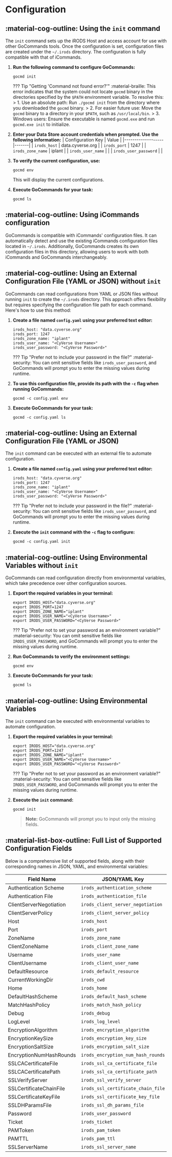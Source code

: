 # Configuration

## :material-cog-outline: Using the `init` command

The `init` command sets up the iRODS Host and access account for use with other GoCommands tools. Once the configuration is set, configuration files are created under the `~/.irods` directory. The configuration is fully compatible with that of iCommands.

1. **Run the following command to configure GoCommands:**
   ```
   gocmd init
   ```

   ??? Tip "Getting 'Command not found error?'"
         :material-braille: This error indicates that the system could not locate `gocmd` binary in the directories specified by the `$PATH` environment variable. To resolve this:
         > 1. Use an absolute path: Run `./gocmd init` from the directory where you downloaded the `gocmd` binary.
         > 2. For easier future use: Move the `gocmd` binary to a directory in your `$PATH`, such as `/usr/local/bin`.
         > 3. Windows users: Ensure the executable is named `gocmd.exe` and run `gocmd.exe init` to initialize.

2. **Enter your Data Store account credentials when prompted. Use the following information:**
   | Configuration Key | Value |
   |-------------------|-------|
   | `irods_host`      | data.cyverse.org |
   | `irods_port`      | 1247 |
   | `irods_zone_name` | iplant |
   | `irods_user_name` |  <CyVerse Username> |
   | `irods_user_password` | <CyVerse Password> |
   
3. **To verify the current configuration, use:**
   ```
   gocmd env
   ```
   This will display the current configurations.

4. **Execute GoCommands for your task:**
   ```
   gocmd ls
   ```

## :material-cog-outline: Using iCommands configuration

GoCommands is compatible with iCommands' configuration files. It can automatically detect and use the existing iCommands configuration files located in `~/.irods`. Additionally, GoCommands creates its own configuration files in this directory, allowing users to work with both iCommands and GoCommands interchangeably.

## :material-cog-outline: Using an External Configuration File (YAML or JSON) without `init`

GoCommands can read configurations from YAML or JSON files without running `init` to create the `~/.irods` directory. This approach offers flexibility but requires specifying the configuration file path for each command. Here's how to use this method:

1. **Create a file named `config.yaml` using your preferred text editor:**
   ```
   irods_host: "data.cyverse.org"
   irods_port: 1247
   irods_zone_name: "iplant"
   irods_user_name: "<CyVerse Username>"
   irods_user_password: "<CyVerse Password>"
   ```

   ??? Tip "Prefer not to include your password in the file?"
         :material-security: You can omit sensitive fields like `irods_user_password`, and GoCommands will prompt you to enter the missing values during runtime.

2. **To use this configuration file, provide its path with the `-c` flag when running GoCommands:**
   ```
   gocmd -c config.yaml env
   ```

3. **Execute GoCommands for your task:**
   ```
   gocmd -c config.yaml ls
   ```

## :material-cog-outline: Using an External Configuration File (YAML or JSON)

The `init` command can be executed with an external file to automate configuration.

1. **Create a file named `config.yaml` using your preferred text editor:**
   ```
   irods_host: "data.cyverse.org"
   irods_port: 1247
   irods_zone_name: "iplant"
   irods_user_name: "<CyVerse Username>"
   irods_user_password: "<CyVerse Password>"
   ```

   ??? Tip "Prefer not to include your password in the file?"
         :material-security: You can omit sensitive fields like `irods_user_password`, and GoCommands will prompt you to enter the missing values during runtime.

2. **Execute the `init` command with the `-c` flag to configure:**
   ```
   gocmd -c config.yaml init
   ```

## :material-cog-outline: Using Environmental Variables without `init`

GoCommands can read configuration directly from environmental variables, which take precedence over other configuration sources.

1. **Export the required variables in your terminal:**
   ```
   export IRODS_HOST="data.cyverse.org"
   export IRODS_PORT=1247
   export IRODS_ZONE_NAME="iplant"
   export IRODS_USER_NAME="<CyVerse Username>"
   export IRODS_USER_PASSWORD="<CyVerse Password>"
   ```

   ??? Tip "Prefer not to set your password as an environment variable?"
         :material-security: You can omit sensitive fields like `IRODS_USER_PASSWORD`, and GoCommands will prompt you to enter the missing values during runtime.

2. **Run GoCommands to verify the environment settings:**
   ```
   gocmd env
   ```

3. **Execute GoCommands for your task:**
   ```
   gocmd ls
   ```

## :material-cog-outline: Using Environmental Variables

The `init` command can be executed with environmental variables to automate configuration.

1. **Export the required variables in your terminal:**
   ```
   export IRODS_HOST="data.cyverse.org"
   export IRODS_PORT=1247
   export IRODS_ZONE_NAME="iplant"
   export IRODS_USER_NAME="<CyVerse Username>"
   export IRODS_USER_PASSWORD="<CyVerse Password>"
   ```

   ??? Tip "Prefer not to set your password as an environment variable?"
         :material-security: You can omit sensitive fields like `IRODS_USER_PASSWORD`, and GoCommands will prompt you to enter the missing values during runtime.

2. **Execute the `init` command:**
   ```
   gocmd init
   ```

   > **Note:** GoCommands will prompt you to input only the missing fields.


## :material-list-box-outline: Full List of Supported Configuration Fields

Below is a comprehensive list of supported fields, along with their corresponding names in JSON, YAML, and environmental variables:

| Field Name                     | JSON/YAML Key                     | Environmental Variable              | Default Value                    |
|--------------------------------|------------------------------------|-------------------------------------|---------------------------------|
| Authentication Scheme           | `irods_authentication_scheme`     | `IRODS_AUTHENTICATION_SCHEME`       | native                           |
| Authentication File             | `irods_authentication_file`       | `IRODS_AUTHENTICATION_FILE`         | ~/irods/.irodsA                 |
| ClientServerNegotiation        | `irods_client_server_negotiation` | `IRODS_CLIENT_SERVER_NEGOTIATION`   | off                              |
| ClientServerPolicy             | `irods_client_server_policy`       | `IRODS_CLIENT_SERVER_POLICY`        | CS_NEG_REFUSE                    |
| Host                           | `irods_host`                      | `IRODS_HOST`                        |                                 |
| Port                           | `irods_port`                      | `IRODS_PORT`                        | 1247                            |
| ZoneName                       | `irods_zone_name`                 | `IRODS_ZONE_NAME`                   |                                 |
| ClientZoneName                 | `irods_client_zone_name`          | `IRODS_CLIENT_ZONE_NAME`            |                                 |
| Username                       | `irods_user_name`                 | `IRODS_USER_NAME`                   |                                 |
| ClientUsername                 | `irods_client_user_name`          | `IRODS_CLIENT_USER_NAME`            |                                 |
| DefaultResource                | `irods_default_resource`          | `IRODS_DEFAULT_RESOURCE`            |                                 |
| CurrentWorkingDir              | `irods_cwd`                       | `IRODS_CWD`                         |                                 |
| Home                           | `irods_home`                      | `IRODS_HOME`                        |                                 |
| DefaultHashScheme              | `irods_default_hash_scheme`       | `IRODS_DEFAULT_HASH_SCHEME`         | SHA256                           |
| MatchHashPolicy                | `irods_match_hash_policy`         | `IRODS_MATCH_HASH_POLICY`           |                                 |
| Debug                          | `irods_debug`                     | `IRODS_DEBUG`                       |                                 |
| LogLevel                       | `irods_log_level`                 | `IRODS_LOG_LEVEL`                   | 0                               |
| EncryptionAlgorithm            | `irods_encryption_algorithm`      | `IRODS_ENCRYPTION_ALGORITHM`        | AES-256-CBC                      |
| EncryptionKeySize              | `irods_encryption_key_size`       | `IRODS_ENCRYPTION_KEY_SIZE`         | 32                              |
| EncryptionSaltSize             | `irods_encryption_salt_size`      | `IRODS_ENCRYPTION_SALT_SIZE`        | 8                               |
| EncryptionNumHashRounds        | `irods_encryption_num_hash_rounds`| `IRODS_ENCRYPTION_NUM_HASH_ROUNDS`  | 16                              |
| SSLCACertificateFile           | `irods_ssl_ca_certificate_file`   | `IRODS_SSL_CA_CERTIFICATE_FILE`     |                                 |
| SSLCACertificatePath           | `irods_ssl_ca_certificate_path`   | `IRODS_SSL_CA_CERTIFICATE_PATH`     |                                 |
| SSLVerifyServer                | `irods_ssl_verify_server`         | `IRODS_SSL_VERIFY_SERVER`           | hostname                         |
| SSLCertificateChainFile        | `irods_ssl_certificate_chain_file`| `IRODS_SSL_CERTIFICATE_CHAIN_FILE`  |                                 |
| SSLCertificateKeyFile          | `irods_ssl_certificate_key_file`  | `IRODS_SSL_CERTIFICATE_KEY_FILE`    |                                 |
| SSLDHParamsFile                | `irods_ssl_dh_params_file`        | `IRODS_SSL_DH_PARAMS_FILE`          |                                 |
| Password                       | `irods_user_password`             | `IRODS_USER_PASSWORD`               |                                 |
| Ticket                         | `irods_ticket`                    | `IRODS_TICKET`                      |                                 |
| PAMToken                       | `irods_pam_token`                 | `IRODS_PAM_TOKEN`                   |                                 |
| PAMTTL                         | `irods_pam_ttl`                   | `IRODS_PAM_TTL`                     |                                 |
| SSLServerName                  | `irods_ssl_server_name`           | `IRODS_SSL_SERVER_NAME`             |                                 |
